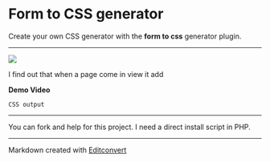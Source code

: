 # Form to CSS generator

Create your own CSS generator with the **form to css** generator plugin.

* * *

![](https://raw.githubusercontent.com/onigetoc/Form-To-CSS---jQuery-Plugin-form-to-CSS-generator/master/screenshot1.png)  

I find out that when a page come in view it add 

**Demo Video**

<code>CSS output </code>

* * *

You can fork and help for this project. I need a direct install script in PHP.

* * *

Markdown created with [Editconvert](http://editconvert.com/)
